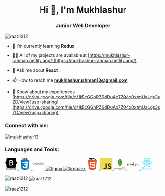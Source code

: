 <h1 align="center">Hi 👋, I'm Mukhlashur</h1>
<h3 align="center">Junior Web Developer</h3>

<p align="left"> <img src="https://komarev.com/ghpvc/?username=raaz1212&label=Profile%20views&color=0e75b6&style=flat" alt="raaz1212" /> </p>

- 🌱 I’m currently learning **Redux**

- 👨‍💻 All of my projects are available at [https://mukhlashur-rahman.netlify.app/](https://mukhlashur-rahman.netlify.app/)

- 💬 Ask me about **React**

- 📫 How to reach me **mukhlashur.rahman13@gmail.com**

- 📄 Know about my experiences [https://drive.google.com/file/d/1kEcGGnPZ6dDuAx7ZQ4x0xtmUaLgs3sZD/view?usp=sharing](https://drive.google.com/file/d/1kEcGGnPZ6dDuAx7ZQ4x0xtmUaLgs3sZD/view?usp=sharing)

<h3 align="left">Connect with me:</h3>
<p align="left">
<a href="https://linkedin.com/in/mukhlashur13" target="blank"><img align="center" src="https://raw.githubusercontent.com/rahuldkjain/github-profile-readme-generator/master/src/images/icons/Social/linked-in-alt.svg" alt="mukhlashur13" height="30" width="40" /></a>
</p>

<h3 align="left">Languages and Tools:</h3>
<p align="left"> <a href="https://getbootstrap.com" target="_blank" rel="noreferrer"> <img src="https://raw.githubusercontent.com/devicons/devicon/master/icons/bootstrap/bootstrap-plain-wordmark.svg" alt="bootstrap" width="40" height="40"/> </a> <a href="https://www.w3schools.com/css/" target="_blank" rel="noreferrer"> <img src="https://raw.githubusercontent.com/devicons/devicon/master/icons/css3/css3-original-wordmark.svg" alt="css3" width="40" height="40"/> </a> <a href="https://expressjs.com" target="_blank" rel="noreferrer"> <img src="https://raw.githubusercontent.com/devicons/devicon/master/icons/express/express-original-wordmark.svg" alt="express" width="40" height="40"/> </a> <a href="https://www.figma.com/" target="_blank" rel="noreferrer"> <img src="https://www.vectorlogo.zone/logos/figma/figma-icon.svg" alt="figma" width="40" height="40"/> </a> <a href="https://firebase.google.com/" target="_blank" rel="noreferrer"> <img src="https://www.vectorlogo.zone/logos/firebase/firebase-icon.svg" alt="firebase" width="40" height="40"/> </a> <a href="https://www.w3.org/html/" target="_blank" rel="noreferrer"> <img src="https://raw.githubusercontent.com/devicons/devicon/master/icons/html5/html5-original-wordmark.svg" alt="html5" width="40" height="40"/> </a> <a href="https://developer.mozilla.org/en-US/docs/Web/JavaScript" target="_blank" rel="noreferrer"> <img src="https://raw.githubusercontent.com/devicons/devicon/master/icons/javascript/javascript-original.svg" alt="javascript" width="40" height="40"/> </a> <a href="https://www.mongodb.com/" target="_blank" rel="noreferrer"> <img src="https://raw.githubusercontent.com/devicons/devicon/master/icons/mongodb/mongodb-original-wordmark.svg" alt="mongodb" width="40" height="40"/> </a> <a href="https://nodejs.org" target="_blank" rel="noreferrer"> <img src="https://raw.githubusercontent.com/devicons/devicon/master/icons/nodejs/nodejs-original-wordmark.svg" alt="nodejs" width="40" height="40"/> </a> <a href="https://reactjs.org/" target="_blank" rel="noreferrer"> <img src="https://raw.githubusercontent.com/devicons/devicon/master/icons/react/react-original-wordmark.svg" alt="react" width="40" height="40"/> </a> </p>

<p><img align="left" src="https://github-readme-stats.vercel.app/api/top-langs?username=raaz1212&show_icons=true&locale=en&layout=compact" alt="raaz1212" /></p>

<p>&nbsp;<img align="center" src="https://github-readme-stats.vercel.app/api?username=raaz1212&show_icons=true&locale=en" alt="raaz1212" /></p>

<p><img align="center" src="https://github-readme-streak-stats.herokuapp.com/?user=raaz1212&" alt="raaz1212" /></p>

